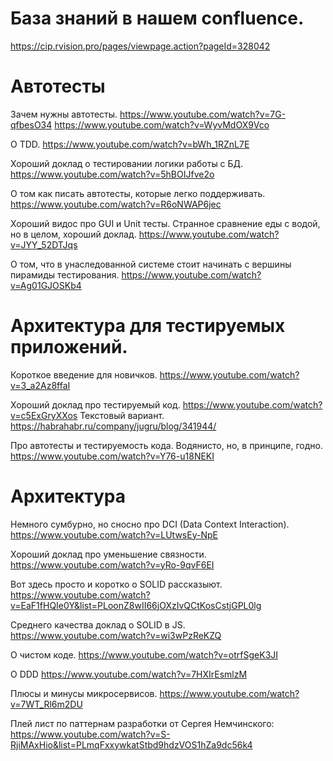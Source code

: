 # База знаний в нашем confluence.
https://cip.rvision.pro/pages/viewpage.action?pageId=328042

# Автотесты

Зачем нужны автотесты.
https://www.youtube.com/watch?v=7G-qfbesO34
https://www.youtube.com/watch?v=WyvMdOX9Vco

О TDD.
https://www.youtube.com/watch?v=bWh_1RZnL7E

Хороший доклад о тестировании логики работы с БД.
https://www.youtube.com/watch?v=5hBOIJfve2o

О том как писать автотесты, которые легко поддерживать.
https://www.youtube.com/watch?v=R6oNWAP6jec

Хороший видос про GUI и Unit тесты.
Странное сравнение еды с водой, но в целом, хороший доклад.
https://www.youtube.com/watch?v=JYY_52DTJqs

О том, что в унаследованной системе стоит начинать с вершины пирамиды тестирования.
https://www.youtube.com/watch?v=Ag01GJOSKb4

# Архитектура для тестируемых приложений.

Короткое введение для новичков.
https://www.youtube.com/watch?v=3_a2Az8ffaI

Хороший доклад про тестируемый код.
https://www.youtube.com/watch?v=c5ExGryXXos
Текстовый вариант.
https://habrahabr.ru/company/jugru/blog/341944/

Про автотесты и тестируемость кода. Водянисто, но, в принципе, годно.
https://www.youtube.com/watch?v=Y76-u18NEKI

# Архитектура

Немного сумбурно, но сносно про DCI (Data Context Interaction).
https://www.youtube.com/watch?v=LUtwsEy-NpE

Хороший доклад про уменьшение связности.
https://www.youtube.com/watch?v=yRo-9qvF6EI

Вот здесь просто и коротко о SOLID рассказыют.
https://www.youtube.com/watch?v=EaF1fHQIe0Y&list=PLoonZ8wII66jOXzIvQCtKosCstjGPL0lg

Среднего качества доклад о SOLID в JS.
https://www.youtube.com/watch?v=wi3wPzReKZQ

О чистом коде.
https://www.youtube.com/watch?v=otrfSgeK3JI

О DDD
https://www.youtube.com/watch?v=7HXIrEsmlzM

Плюсы и минусы микросервисов.
https://www.youtube.com/watch?v=7WT_Rl6m2DU

Плей лист по паттернам разработки от Сергея Немчинского:
https://www.youtube.com/watch?v=S-RjiMAxHio&list=PLmqFxxywkatStbd9hdzVOS1hZa9dc56k4